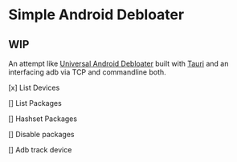 # Simple Android Debloater

## WIP

An attempt like [Universal Android Debloater](https://github.com/0x192/universal-android-debloater/) built with [Tauri](https://tauri.app/) and an interfacing adb via TCP and commandline both.


[x] List Devices

[] List Packages

[] Hashset Packages

[] Disable packages

[] Adb track device
